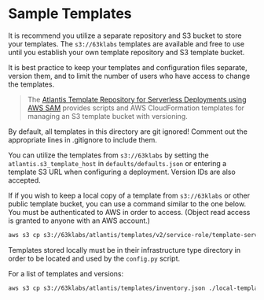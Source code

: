# Sample Templates

It is recommend you utilize a separate repository and S3 bucket to store your templates. The `s3://63klabs` templates are available and free to use until you establish your own template repository and S3 template bucket.

It is best practice to keep your templates and configuration files separate, version them, and to limit the number of users who have access to change the templates.

> The [Atlantis Template Repository for Serverless Deployments using AWS SAM](https://github.com/chadkluck/atlantis-template-repo-for-serverless-deployments) provides scripts and AWS CloudFormation templates for managing an S3 template bucket with versioning.

By default, all templates in this directory are git ignored! Comment out the appropriate lines in .gitignore to include them.

You can utilize the templates from `s3://63klabs` by setting the `atlantis.s3_template_host` in `defaults/defaults.json` or entering a template S3 URL when configuring a deployment. Version IDs are also accepted.

If if you wish to keep a local copy of a template from `s3://63klabs` or other public template bucket, you can use a command similar to the one below. You must be authenticated to AWS in order to access. (Object read access is granted to anyone with an AWS account.)

```bash
aws s3 cp s3://63klabs/atlantis/templates/v2/service-role/template-service-role.yml ./templates/service-role/ --profile yourprofile
```

Templates stored locally must be in their infrastructure type directory in order to be located and used by the `config.py` script.

For a list of templates and versions:

```bash
aws s3 cp s3://63klabs/atlantis/templates/inventory.json ./local-templates/ --profile yourprofile
```
